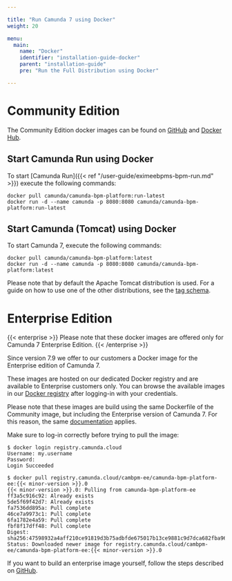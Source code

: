 ```yaml
---

title: "Run Camunda 7 using Docker"
weight: 20

menu:
  main:
    name: "Docker"
    identifier: "installation-guide-docker"
    parent: "installation-guide"
    pre: "Run the Full Distribution using Docker"

---
```


# Community Edition

The Community Edition docker images can be found on [GitHub](https://github.com/camunda/docker-camunda-bpm-platform) and [Docker Hub](https://hub.docker.com/r/camunda/camunda-bpm-platform/).

## Start Camunda Run using Docker

To start [Camunda Run]({{< ref "/user-guide/eximeebpms-bpm-run.md" >}}) execute the following commands:

```shell
docker pull camunda/camunda-bpm-platform:run-latest
docker run -d --name camunda -p 8080:8080 camunda/camunda-bpm-platform:run-latest
```

## Start Camunda (Tomcat) using Docker

To start Camunda 7, execute the following commands:

```shell
docker pull camunda/camunda-bpm-platform:latest
docker run -d --name camunda -p 8080:8080 camunda/camunda-bpm-platform:latest
```

Please note that by default the Apache Tomcat distribution is used. For a guide on how to use one of the other distributions, see the [tag schema](https://github.com/camunda/docker-camunda-bpm-platform#supported-tagsreleases).


# Enterprise Edition

{{< enterprise >}}
Please note that these docker images are offered only for Camunda 7 Enterprise Edition.
{{< /enterprise >}}

Since version 7.9 we offer to our customers a Docker image for the Enterprise edition of Camunda 7.

These images are hosted on our dedicated Docker registry and are available to Enterprise customers only. You can browse the available images in our [Docker registry](https://registry.camunda.cloud) after logging-in with your credentials.

Please note that these images are build using the same Dockerfile of the Community image, but including the Enterprise version of Camunda 7. For this reason, the same [documentation](https://github.com/camunda/docker-camunda-bpm-platform#database-environment-variables) applies.

Make sure to log-in correctly before trying to pull the image:

```shell
$ docker login registry.camunda.cloud
Username: my.username
Password:
Login Succeeded

$ docker pull registry.camunda.cloud/cambpm-ee/camunda-bpm-platform-ee:{{< minor-version >}}.0
{{< minor-version >}}.0: Pulling from camunda-bpm-platform-ee
ff3a5c916c92: Already exists
5de5f69f42d7: Already exists
fa7536dd895a: Pull complete
46ce7a9973c1: Pull complete
6fa1782e4a59: Pull complete
fbf8f17dff48: Pull complete
Digest: sha256:47598932a4aff210ce91819d3b75adbfde675017b13ce9881c9d7dca682fba96
Status: Downloaded newer image for registry.camunda.cloud/cambpm-ee/camunda-bpm-platform-ee:{{< minor-version >}}.0
```

If you want to build an enterprise image yourself, follow the steps described on [GitHub](https://github.com/camunda/docker-camunda-bpm-platform#build-a-enterprise-version).